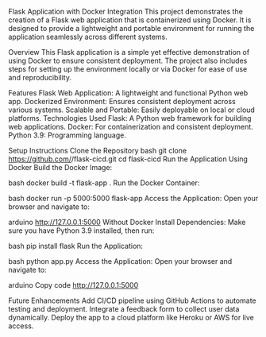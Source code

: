 Flask Application with Docker Integration
This project demonstrates the creation of a Flask web application that is containerized using Docker. It is designed to provide a lightweight and portable environment for running the application seamlessly across different systems.

Overview
This Flask application is a simple yet effective demonstration of using Docker to ensure consistent deployment. The project also includes steps for setting up the environment locally or via Docker for ease of use and reproducibility.

Features
Flask Web Application: A lightweight and functional Python web app.
Dockerized Environment: Ensures consistent deployment across various systems.
Scalable and Portable: Easily deployable on local or cloud platforms.
Technologies Used
Flask: A Python web framework for building web applications.
Docker: For containerization and consistent deployment.
Python 3.9: Programming language.

Setup Instructions
Clone the Repository
bash
git clone https://github.com/<your-username>/flask-cicd.git
cd flask-cicd
Run the Application
Using Docker
Build the Docker Image:

bash
docker build -t flask-app .
Run the Docker Container:

bash
docker run -p 5000:5000 flask-app
Access the Application: Open your browser and navigate to:

arduino
http://127.0.0.1:5000
Without Docker
Install Dependencies: Make sure you have Python 3.9 installed, then run:

bash
pip install flask
Run the Application:

bash
python app.py
Access the Application: Open your browser and navigate to:

arduino
Copy code
http://127.0.0.1:5000

Future Enhancements
Add CI/CD pipeline using GitHub Actions to automate testing and deployment.
Integrate a feedback form to collect user data dynamically.
Deploy the app to a cloud platform like Heroku or AWS for live access.
